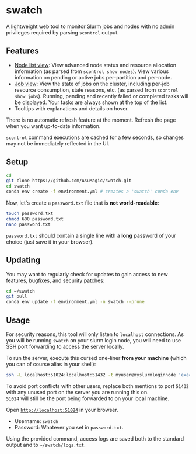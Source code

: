 # swatch

A lightweight web tool to monitor Slurm jobs and nodes with no admin privileges
required by parsing `scontrol` output.

## Features

- [Node list view](http://localhost:51024/): View advanced node status and
resource allocation information (as parsed from `scontrol show nodes`).
View various information on pending or active jobs per-partition and per-node.
- [Job view](http://localhost:51024/jobs): View the state of jobs on the
cluster, including per-job resource consumption, state reasons, etc. (as parsed
from `scontrol show jobs`).
Running, pending and recently failed or completed tasks will be displayed.
Your tasks are always shown at the top of the list.
- Tooltips with explanations and details on hover.

There is no automatic refresh feature at the moment.
Refresh the page when you want up-to-date information.  

`scontrol` command executions are cached for a few seconds, so changes
may not be immediately reflected in the UI.

## Setup

```bash
cd
git clone https://github.com/AsuMagic/swatch.git
cd swatch
conda env create -f environment.yml # creates a 'swatch' conda env
```

Now, let's create a `password.txt` file that is **not world-readable**:

```bash
touch password.txt
chmod 600 password.txt
nano password.txt
```

`password.txt` should contain a single line with a **long** password of your choice
(just save it in your browser).

## Updating

You may want to regularly check for updates to gain access to new features,
bugfixes, and security patches:

```bash
cd ~/swatch
git pull
conda env update -f environment.yml -n swatch --prune
```

## Usage

For security reasons, this tool will only listen to `localhost` connections.
As you will be running `swatch` on your slurm login node, you will need to use
SSH port forwarding to access the server locally.

To run the server, execute this cursed one-liner **from your machine** (which
you can of course alias in your shell):

```bash
ssh -L localhost:51024:localhost:51432 -t myuser@myslurmloginnode 'exec conda run --no-capture-output --cwd ~/swatch -n swatch ~/swatch/swatch.py --port 51432 2>&1 | tee -a ~/swatch/log.txt'
```

To avoid port conflicts with other users, replace both mentions to port `51432`
with any unused port on the server you are running this on.  
`51024` will still be the port being forwarded to on your local machine.

Open [`http://localhost:51024`](http://localhost:51024) in your browser.

- Username: `swatch`
- Password: Whatever you set in `password.txt`.

Using the provided command, access logs are saved both to the standard output
and to `~/swatch/logs.txt`.
